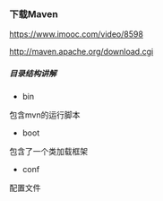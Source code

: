 ### 下载Maven

https://www.imooc.com/video/8598

http://maven.apache.org/download.cgi

##### 目录结构讲解

- bin

包含mvn的运行脚本

- boot

包含了一个类加载框架

- conf

配置文件